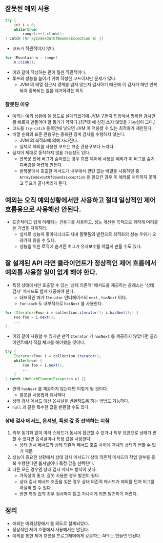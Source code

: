 ## 잘못된 예외 사용
```java
try {
    int i = 0;
    while(true)
        range[i++].climb();
} catch (ArrayIndexOutOfBoundsException e) {}
```
- 코드가 직관적이지 않다.

```java
for (Mountain m : range)
    m.climb();
```
- 이와 같이 작성하는 편이 훨씬 직관적이다.
- 루프의 성능을 높이기 위해 작성한 코드이지만 문제가 많다.
  - JVM 의 배열 접근시 경계를 넘지 않는지 검사하기 때문에 이 검사가 매번 반복되어 중복되는 일을 제거하려는 의도

### 잘못된 이유
- 예외는 예외 상황에 쓸 용도로 설계되었기에 JVM 구현자 입장에서 명확한 검사만큼 빠르게 만들어야 할 동기가 약하다.(최적화에 신경 쓰지 않았을 가능성이 크다.)
- 코드를 `try-catch` 들록안에 넣으면 JVM 이 적용할 수 있는 최적화가 제한된다.
- 배열 순회의 표준 관용구는 중복된 경계 검사를 수행하지 않는다.
  - JVM 의 최적화에 의해 사라진다.
  - 실제로 예외를 사용한 코드는 표준 관용구보다 느리다.
- 심지어 제대로 동작하지 않을 가능성도 있다.
  - 반복문 안에 버그가 숨어있는 경우 흐름 제어에 사용된 예외가 이 버그를 숨겨 디버깅을 어렵게 만든다.
  - 반복문에서 호출한 메서드가 내부에서 관련 없는 배열을 사용하던 중 `ArrayIndexOutOfBoundsException` 을 일으킨 경우 이 에러를 처리하지 못하고 루프가 끝나버리게 된다.

## 예외는 오직 예외상황에서만 사용하고 절대 일상적인 제어 흐름용으로 사용해선 안된다.
- 표준적이고 쉽게 이해되는 관용구를 사용하고, 성능 개선을 목적으로 과하게 머리를 쓴 기법을 자제하라.
  - 실제로 성능이 좋아지더라도 자바 플랫폼의 발전으로 최적화의 성능 우위가 오래가지 않을 수 있다.
  - 성능을 위한 로직에 숨겨진 버그가 유지보수를 어렵게 만들 수도 있다.

## 잘 설계된 API 라면 클라이언트가 정상적인 제어 흐름에서 예외를 사용할 일이 없게 해야 한다.
- 특정 상태에서만 호출할 수 있는 '상태 의존적' 메서드를 제공하는 클래스는 '상태 검사' 메서드도 함께 제공해야 한다.
  - 대표적인 예가 `Iterator` 인터페이스의 `next` , `hasNext` 이다.
  - `for-each` 도 내부적으로 `hasNext` 를 사용한다.

```java
for (Iterator<Foo> i = collection.iterator(); i.hasNext();) {
    Foo foo = i.next();
    ...
}
```
- 이와 같이 사용할 수 있지만 만약 `Iterator` 가 `hasNext` 를 제공하지 않았다면 클라이언트에서 직접 체크를 해야했을 것이다.

```java
try {
    Iterator<Foo> i = collection.iterator();
    while(true) {
        Foo foo = i.next();
        ...
    }
} catch (NoSuchElementException e) {}
```
- 만약 `hasNext` 를 제공하지 않는다면 이렇게 될 것이다.
  - 잘못된 사용법과 유사하다.
- 상태 검사 메서드 대신 옵셔널을 반환하도록 하는 방법도 가능하다.
- `null` 과 같은 특수한 값을 반환할 수도 있다.

### 상태 검사 메서드, 옵셔널, 특정 값 중 선택하는 지침
1. 외부 동기화 없이 여러 스레드가 동시에 접근할 수 있거나 외부 요인으로 상태가 변할 수 있다면 옵셔널이나 특정 값을 사용한다.
   - 상태 검사 메서드와 상태 의존적 메서드 호출 사이에 객체의 상태가 변할 수 있기 때문
2. 성능이 중요한 상황에서 상태 검사 메서드가 상태 의존적 메서드의 작업 일부를 중복 수행한다면 옵셔널이나 특정 값을 선택한다.
3. 다른 모든 경우엔 상태 검사 메서드 방식이 낫다.
   - 가독성이 좋고, 잘못 사용한 경우 발견이 쉽다.
   - 상태 검사 메서드 호출을 잊은 경우 상태 의존적 메서드가 예외를 던져 버그를 확실히 할 수 있다.
   - 반면 특정 값의 경우 검사하지 않고 지나치게 되면 발견하기 어렵다.

## 정리
- 예외는 예외상황에서 쓸 의도로 설계되었다.
- 정상적인 제어 흐름에서 사용해서는 안된다.
- 예외를 통한 제어 흐름을 프로그래머에게 강요하는 API 는 만들면 안된다. 
